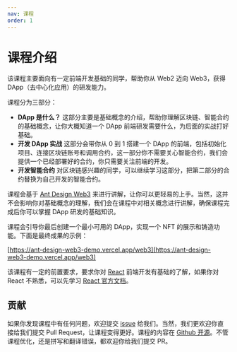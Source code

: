 ```yaml
---
nav: 课程
order: 1
---
```


# 课程介绍

该课程主要面向有一定前端开发基础的同学，帮助你从 Web2 迈向 Web3，获得 DApp（去中心化应用）的研发能力。

课程分为三部分：

- **DApp 是什么？** 这部分主要是基础概念的介绍，帮助你理解区块链、智能合约的基础概念，让你大概知道一个 DApp 前端研发需要什么，为后面的实战打好基础。
- **开发 DApp 实战** 这部分会带你从 0 到 1 搭建一个 DApp 的前端，包括初始化项目、连接区块链账号和调用合约，这一部分你不需要关心智能合约，我们会提供一个已经部署好的合约，你只需要关注前端的开发。
- **开发智能合约** 对区块链感兴趣的同学，可以继续学习这部分，把第二部分的合约替换为自己开发的智能合约。

课程会基于 [Ant Design Web3](https://web3.ant.design/) 来进行讲解，让你可以更轻易的上手。当然，这并不会影响你对基础概念的理解，我们会在课程中对相关概念进行讲解，确保课程完成后你可以掌握 DApp 研发的基础知识。

课程会引导你最后创建一个最小可用的 DApp，实现一个 NFT 的展示和铸造功能。下面是最终成果的示例：

[https://ant-design-web3-demo.vercel.app/web3](https://ant-design-web3-demo.vercel.app/web3)

该课程有一定的前置要求，要求你对 [React](https://react.dev/) 前端开发有基础的了解，如果你对 React 不熟悉，可以先学习 [React 官方文档](https://react.dev/learn)。

## 贡献

如果你发现课程中有任何问题，欢迎提交 [issue](https://github.com/ant-design/ant-design-web3/issues) 给我们。当然，我们更欢迎你直接给我们提交 Pull Request，让课程变得更好。课程的内容在 [Github 开源](https://github.com/ant-design/ant-design-web3/tree/main/docs/course)。不管课程优化，还是拼写和翻译错误，都欢迎你给我们提交 PR。

